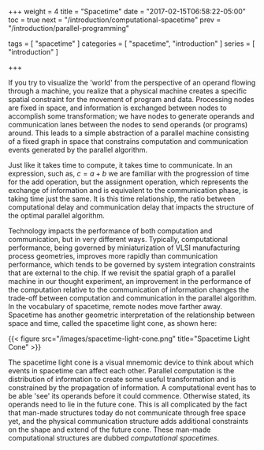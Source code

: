+++
weight = 4
title = "Spacetime"
date = "2017-02-15T06:58:22-05:00"
toc = true
next = "/introduction/computational-spacetime"
prev = "/introduction/parallel-programming"

tags = [ "spacetime" ]
categories = [ "spacetime", "introduction" ]
series = [ "introduction" ]

+++

If you try to visualize the 'world' from the perspective of an operand flowing through a machine, you realize
that a physical machine creates a specific spatial constraint for the movement of program and data. 
Processing nodes are fixed in space, and information is exchanged between nodes to accomplish some transformation;
we have nodes to generate operands and communication lanes between the nodes to send operands (or programs) around.
This leads to a simple abstraction of a parallel machine consisting of a fixed graph in space that constrains
computation and communication events generated by the parallel algorithm. 

Just like it takes time to compute, it takes time to communicate. 
In an expression, such as, $c = a + b$ we are familiar with the progression of time for the add operation, 
but the assignment operation, which represents the exchange of information and is equivalent to the communication phase,
is taking time just the same. It is this time relationship, the ratio between computational delay and communication delay
that impacts the structure of the optimal parallel algorithm.

Technology impacts the performance of both computation and communication, but in very different ways. Typically,
computational performance, being governed by miniaturization of VLSI manufacturing process geometries, improves
more rapidly than communication performance, which tends to be governed by system integration constraints that
are external to the chip. If we revisit the spatial graph of a parallel machine in our thought experiment, an
improvement in the performance of the computation relative to the communication of information changes the trade-off
between computation and communication in the parallel algorithm. In the vocabulary of spacetime, remote nodes
move farther away. Spacetime has another geometric interpretation of the relationship between space and time, called
the spacetime light cone, as shown here:

{{< figure src="/images/spacetime-light-cone.png" title="Spacetime Light Cone" >}}

The spacetime light cone is a visual mnemomic device to think about which events in spacetime can affect each other.
Parallel computation is the distribution of information to create some useful transformation and is constrained by
the propagation of information. A computational event has to be able 'see' its operands before it could commence. 
Otherwise stated, its operands need to lie in the future cone. 
This is all complicated by the fact that man-made structures today do not communicate through free space yet,
and the physical communication structure adds additional constraints on the shape and extend of the future cone.
These man-made computational structures are dubbed _computational spacetimes_.
